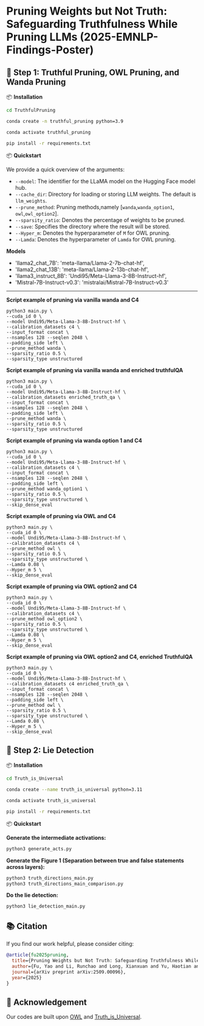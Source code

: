 # Pruning Weights but Not Truth: Safeguarding Truthfulness While Pruning LLMs (2025-EMNLP-Findings-Poster)

## 🚀 Step 1: Truthful Pruning, OWL Pruning, and Wanda Pruning

📦 **Installation** 

```bash
cd TruthfulPruning

conda create -n truthful_pruning python=3.9

conda activate truthful_pruning

pip install -r requirements.txt
```

📦 **Quickstart**

We provide a quick overview of the arguments:  
- `--model`: The identifier for the LLaMA model on the Hugging Face model hub.
- `--cache_dir`: Directory for loading or storing LLM weights. 
The default is `llm_weights`.
- `--prune_method`: Pruning methods,namely [`wanda`,`wanda_option1`, `owl`,`owl_option2`].
- `--sparsity_ratio`: Denotes the percentage of weights to be pruned.
- `--save`: Specifies the directory where the result will be stored.
- `--Hyper_m`: Denotes the hyperparameter of `M` for OWL pruning.
- `--Lamda`:  Denotes the hyperparameter of `Lamda` for OWL pruning.

**Models**
- 'llama2_chat_7B': 'meta-llama/Llama-2-7b-chat-hf',
- 'llama2_chat_13B': 'meta-llama/Llama-2-13b-chat-hf',
- 'llama3_instruct_8B': 'Undi95/Meta-Llama-3-8B-Instruct-hf',
- 'Mistral-7B-Instruct-v0.3': 'mistralai/Mistral-7B-Instruct-v0.3'

---

**Script example of pruning via vanilla wanda and C4**
```
python3 main.py \
--cuda_id 0 \
--model Undi95/Meta-Llama-3-8B-Instruct-hf \
--calibration_datasets c4 \
--input_format concat \
--nsamples 128 --seqlen 2048 \
--padding_side left \
--prune_method wanda \
--sparsity_ratio 0.5 \
--sparsity_type unstructured
```

**Script example of pruning via vanilla wanda and enriched truthfulQA**
```
python3 main.py \
--cuda_id 0 \
--model Undi95/Meta-Llama-3-8B-Instruct-hf \
--calibration_datasets enriched_truth_qa \
--input_format concat \
--nsamples 128 --seqlen 2048 \
--padding_side left \
--prune_method wanda \
--sparsity_ratio 0.5 \
--sparsity_type unstructured
```

**Script example of pruning via wanda option 1 and C4**
```
python3 main.py \
--cuda_id 0 \
--model Undi95/Meta-Llama-3-8B-Instruct-hf \
--calibration_datasets c4 \
--input_format concat \
--nsamples 128 --seqlen 2048 \
--padding_side left \
--prune_method wanda_option1 \
--sparsity_ratio 0.5 \
--sparsity_type unstructured \
--skip_dense_eval
```

**Script example of pruning via OWL and C4**
```
python3 main.py \
--cuda_id 0 \
--model Undi95/Meta-Llama-3-8B-Instruct-hf \
--calibration_datasets c4 \
--prune_method owl \
--sparsity_ratio 0.5 \
--sparsity_type unstructured \
--Lamda 0.08 \
--Hyper_m 5 \
--skip_dense_eval
```

**Script example of pruning via OWL option2 and C4**
```
python3 main.py \
--cuda_id 0 \
--model Undi95/Meta-Llama-3-8B-Instruct-hf \
--calibration_datasets c4 \
--prune_method owl_option2 \
--sparsity_ratio 0.5 \
--sparsity_type unstructured \
--Lamda 0.08 \
--Hyper_m 5 \
--skip_dense_eval
```

**Script example of pruning via OWL option2 and C4, enriched TruthfulQA**
```
python3 main.py \
--cuda_id 0 \
--model Undi95/Meta-Llama-3-8B-Instruct-hf \
--calibration_datasets c4 enriched_truth_qa \
--input_format concat \
--nsamples 128 --seqlen 2048 \
--padding_side left \
--prune_method owl \
--sparsity_ratio 0.5 \
--sparsity_type unstructured \
--Lamda 0.08 \
--Hyper_m 5 \
--skip_dense_eval
```

## 🚀 Step 2: Lie Detection

📦 **Installation** 

```bash
cd Truth_is_Universal

conda create --name truth_is_universal python=3.11

conda activate truth_is_universal

pip install -r requirements.txt
```

📦 **Quickstart**

**Generate the intermediate activations:**
```bash
python3 generate_acts.py
```
**Generate the Figure 1 (Separation between true and false statements across layers):**
```bash
python3 truth_directions_main.py
python3 truth_directions_main_comparison.py
```
**Do the lie detection:**
```bash
python3 lie_detection_main.py
```  

## 📚 Citation

If you find our work helpful, please consider citing:
```bibtex
@article{fu2025pruning,
  title={Pruning Weights but Not Truth: Safeguarding Truthfulness While Pruning LLMs},
  author={Fu, Yao and Li, Runchao and Long, Xianxuan and Yu, Haotian and Han, Xiaotian and Yin, Yu and Li, Pan},
  journal={arXiv preprint arXiv:2509.00096},
  year={2025}
}
```

## 🙏 Acknowledgement
Our codes are built upon [OWL](https://github.com/luuyin/OWL) and [Truth_is_Universal](https://github.com/sciai-lab/Truth_is_Universal).
